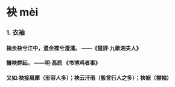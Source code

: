 # 袂   mèi

### 1. 衣袖

#### 	捐余袂兮江中，遗余褋兮澧浦。 ——《楚辞·九歌湘夫人》

#### 	攘袂群起。  ——明·高启 《书博鸡者事》

#### 	又如:袂接肩摩（形容人多）；袂云汗雨（极言行人之多）；袂裾（襟袖）